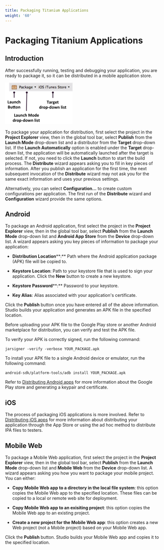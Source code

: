 ```yaml
---
title: Packaging Titanium Applications
weight: '60'
---
```


# Packaging Titanium Applications

## Introduction

After successfully running, testing and debugging your application, you are ready to package it, so it can be distributed in a mobile application store.

![Packaging](./Packaging.png)

To package your application for distribution, first select the project in the **Project Explorer** view, then in the global tool bar, select **Publish** from the **Launch Mode** drop-down list and a distributor from the **Target** drop-down list. If the **Launch Automatically** option is enabled under the **Target** drop-down list, the application will be automatically launched after the target is selected. If not, you need to click the **Launch** button to start the build process. The **Distribute** wizard appears asking you to fill in key pieces of information. After you publish an application for the first time, the next subsequent invocation of the **Distribute** wizard may not ask you for the same exact information and uses your previous settings.

Alternatively, you can select **Configuration...** to create custom configurations per application. The first run of the **Distribute** wizard and **Configuration** wizard provide the same options.

## Android

To package an Android application, first select the project in the **Project Explorer** view, then in the global tool bar, select **Publish** from the **Launch Mode** drop-down list and **Android App Store** from the **Device** drop-down list. A wizard appears asking you key pieces of information to package your application:

* **Distribution Location****:** Path where the Android application package (APK) file will be copied to.

* **Keystore Location**: Path to your keystore file that is used to sign your application. Click the **New** button to create a new keystore.

* **Keystore Password****:** Password to your keystore.

* **Key Alias**: Alias associated with your application's certificate.

Click the **Publish** button once you have entered all of the above information. Studio builds your application and generates an APK file in the specified location.

Before uploading your APK file to the Google Play store or another Android marketplace for distribution, you can verify and test the APK file.

To verify your APK is correctly signed, run the following command:

```
jarsigner -verify -verbose YOUR_PACKAGE.apk
```

To install your APK file to a single Android device or emulator, run the following command:

```
android-sdk/platform-tools/adb install YOUR_PACKAGE.apk
```

Refer to [Distributing Android apps](/guide/Titanium_SDK/Titanium_SDK_Guide/Preparing_for_Distribution/Distributing_Android_apps/) for more information about the Google Play store and generating a keypair and certificate.

## iOS

The process of packaging iOS applications is more involved. Refer to [Distributing iOS apps](/guide/Titanium_SDK/Titanium_SDK_Guide/Preparing_for_Distribution/Distributing_iOS_apps/) for more information about distributing your application through the App Store or using the ad hoc method to distribute IPA files to testers.

## Mobile Web

To package a Mobile Web application, first select the project in the **Project Explorer** view, then in the global tool bar, select **Publish** from the **Launch Mode** drop-down list and **Mobile Web** from the **Device** drop-down list. A wizard appears asking you how you want to package your mobile project. You can either:

* **Copy Mobile Web app to a directory in the local file system**: this option copies the Mobile Web app to the specified location. These files can be copied to a local or remote web site for deployment.

* **Copy Mobile Web app to an exisiting project**: this option copies the Mobile Web app to an existing project.

* **Create a new project for the Mobile Web app**: this option creates a new Web project (not a Mobile project) based on your Mobile Web app.

Click the **Publish** button. Studio builds your Mobile Web app and copies it to the specified location.
